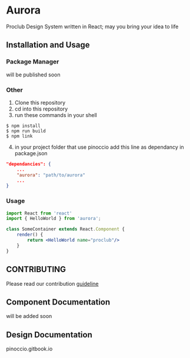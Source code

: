 # Aurora

Proclub Design System written in React; may you bring your idea to life

## Installation and Usage

### Package Manager

will be published soon

### Other

1. Clone this repository
2. cd into this repository
3. run these commands in your shell
```  
$ npm install
$ npm run build
$ npm link
```
4. in your project folder that use pinoccio add this line as dependancy in package.json
```json
"dependancies": {
    ...
    "aurora": "path/to/aurora"
    ...
}
```

### Usage
```jsx
import React from 'react'
import { HelloWorld } from 'aurora';

class SomeContainer extends React.Component {
    render() {
        return <HelloWorld name="proclub"/>
    }
}
```

## CONTRIBUTING
Please read our contribution [ guideline ]( CONTRIBUTING.md )

## Component Documentation
will be added soon

## Design Documentation
pinoccio.gitbook.io
